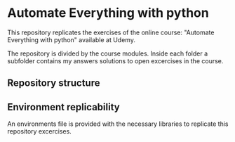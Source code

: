 # Automate Everything with python

This repository replicates the exercises of the online course:
"Automate Everything with python" available at Udemy. 

The repository is divided by the course modules. Inside each folder a subfolder contains my answers solutions to open excercises in the course. 

## Repository structure





## Environment replicability

An environments file is provided with the necessary libraries to replicate this repository excercises. 

